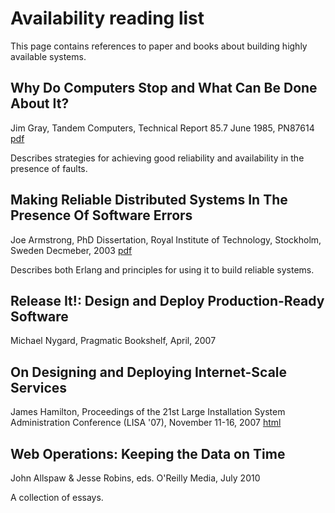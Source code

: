 # Availability reading list

This page contains references to paper and books about building
highly available systems.

## Why Do Computers Stop and What Can Be Done About It?
Jim Gray,
Tandem Computers,
Technical Report 85.7
June 1985,
PN87614
[pdf][gray85]

Describes strategies for achieving good reliability and availability in the
presence of faults.

## Making Reliable Distributed Systems In The Presence Of Software Errors
Joe Armstrong,
PhD Dissertation,
Royal Institute of Technology,
Stockholm, Sweden
Decmeber, 2003
[pdf][armstrong03]


Describes both Erlang and principles for using it to build reliable systems.

## Release It!: Design and Deploy Production-Ready Software
Michael Nygard,
Pragmatic Bookshelf,
April, 2007

## On Designing and Deploying Internet-Scale Services
James Hamilton,
Proceedings of the 21st Large Installation System
Administration Conference (LISA '07),
November 11-16, 2007
[html][hamilton07]

## Web Operations: Keeping the Data on Time
John Allspaw & Jesse Robins, eds.
O'Reilly Media,
July 2010

A collection of essays.



[gray85]: http://www.hpl.hp.com/techreports/tandem/TR-85.7.pdf
[armstrong03]: http://www.erlang.org/download/armstrong_thesis_2003.pdf
[hamilton07]: https://www.usenix.org/legacy/event/lisa07/tech/full_papers/hamilton/hamilton_html/
